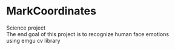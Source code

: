 MarkCoordinates
===============

Science project  
The end goal of this project is to recognize human face emotions  
using emgu cv library  
